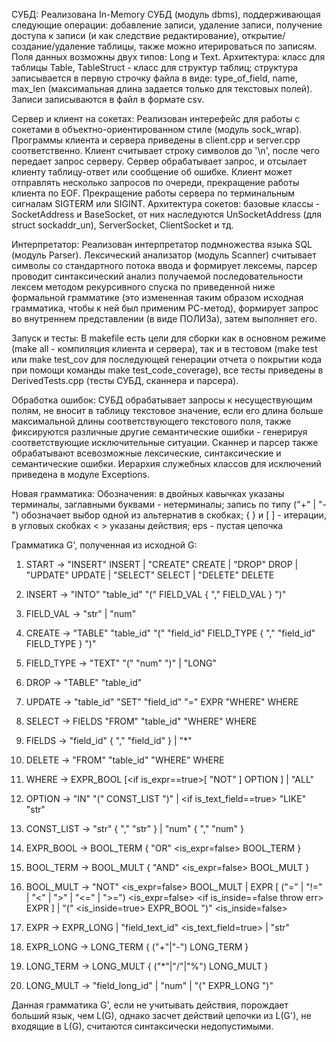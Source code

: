 СУБД:
Реализована In-Memory СУБД (модуль dbms), поддерживающая следующие операции: добавление записи, удаление записи, получение доступа к записи (и как следствие редактирование), открытие/создание/удаление таблицы, также можно итерироваться по записям. Поля данных возможны двух типов: Long и Text.
Архитектура: класс для таблицы Table, TableStruct - класс для структур таблиц; структура записывается в первую строчку файла в виде: type_of_field, name, max_len (максимальная длина задается только для текстовых полей). Записи записываются в файл в формате csv.

Сервер и клиент на сокетах:
Реализован интерефейс для работы с сокетами в объектно-ориентированном стиле (модуль sock_wrap). Программы клиента и сервера приведены в client.cpp и server.cpp соответственно. Клиент считывает строку символов до '\n', после чего передает запрос серверу. Сервер обрабатывает запрос, и отсылает клиенту таблицу-ответ или сообщение об ошибке. Клиент может отправлять несколько запросов по очереди, прекращение работы клиента по EOF. Прекращение работы сервера по терминальным сигналам SIGTERM или SIGINT.
Архитектура сокетов: базовые классы - SocketAddress и BaseSocket, от них наследуются UnSocketAddress (для struct sockaddr_un), ServerSocket, ClientSocket и тд.

Интерпретатор:
Реализован интерпретатор подмножества языка SQL (модуль Parser). Лексический анализатор (модуль Scanner) считывает символы со стандартного потока ввода и формирует лексемы, парсер проводит синтаксический анализ получаемой последовательности лексем методом рекурсивного спуска по приведенной ниже формальной грамматике (это измененная таким образом исходная грамматика, чтобы к ней был применим РС-метод), формирует запрос во внутреннем представлении (в виде ПОЛИЗа), затем выполняет его.

Запуск и тесты:
В makefile есть цели для сборки как в основном режиме (make all - компиляция клиента и сервера), так и в тестовом (make test или make test_cov для последующей генерации отчета о покрытии кода при помощи команды make test_code_coverage), все тесты приведены в DerivedTests.cpp (тесты СУБД, сканнера и парсера).

Обработка ошибок: 
СУБД обрабатывает запросы к несуществующим полям, не вносит в таблицу текстовое значение, если его длина больше максимальной длины соответствующего текстового поля, также фиксируются различные другие семантические ошибки - генерируя соответствующие исключительные ситуации. Сканнер и парсер также обрабатывают всевозможные лексические, синтаксические и семантические ошибки. Иерархия служебных классов для исключений приведена в модуле Exceptions.

Новая грамматика:
Обозначения: в двойных кавычках указаны терминалы, заглавными буквами - нетерминалы; запись по типу ("+" | "-") 
обозначает выбор одной из альтернатив в скобках; { } и [ ] - итерации, в угловых скобках < > указаны действия; eps - пустая цепочка

Грамматика G', полученная из исходной G:
1. START -> "INSERT" INSERT | "CREATE" CREATE | "DROP" DROP | "UPDATE" UPDATE | "SELECT" SELECT | "DELETE" DELETE

2. INSERT -> "INTO" "table_id" "(" FIELD_VAL { "," FIELD_VAL } ")"
3. FIELD_VAL -> "str" | "num"

4. CREATE -> "TABLE" "table_id" "(" "field_id" FIELD_TYPE { "," "field_id" FIELD_TYPE } ")"
5. FIELD_TYPE -> "TEXT" "(" "num" ")" | "LONG"

6. DROP -> "TABLE" "table_id"

7. UPDATE -> "table_id" "SET" "field_id" "=" EXPR "WHERE" WHERE

8. SELECT -> FIELDS "FROM" "table_id" "WHERE" WHERE
9. FIELDS -> "field_id" { "," "field_id" } | "*"

10. DELETE -> "FROM" "table_id" "WHERE" WHERE

11. WHERE -> EXPR_BOOL [<if is_expr==true>[ "NOT" ] OPTION ] | "ALL"
12. OPTION -> "IN" "(" CONST_LIST ")" | <if is_text_field==true> "LIKE" "str"
13. CONST_LIST -> "str" { ","  "str" } | "num" { "," "num" }

14. EXPR_BOOL -> BOOL_TERM { "OR" <is_expr=false> BOOL_TERM }
15. BOOL_TERM -> BOOL_MULT { "AND" <is_expr=false> BOOL_MULT }
16. BOOL_MULT -> "NOT" <is_expr=false> BOOL_MULT | EXPR [ ("=" | "!=" | "<" | ">" | "<=" | ">=") <is_expr=false> <if is_inside==false throw err> EXPR ] | "(" <is_inside=true> EXPR_BOOL ")" <is_inside=false>

17. EXPR -> EXPR_LONG | "field_text_id" <is_text_field=true> | "str"
18. EXPR_LONG -> LONG_TERM { ("+"|"-") LONG_TERM }
19. LONG_TERM -> LONG_MULT { ("*"|"/"|"%") LONG_MULT }
20. LONG_MULT -> "field_long_id" | "num" | "(" EXPR_LONG ")"

Данная грамматика G', если не учитывать действия, порождает больший язык, чем L(G), однако засчет действий цепочки из L(G'), не входящие в L(G), считаются синтаксически недопустимыми.
